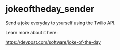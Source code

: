 # jokeoftheday_sender

Send a joke everyday to yourself using the Twilio API.

Learn more about it here:


https://devpost.com/software/joke-of-the-day
